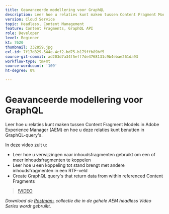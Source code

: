 ```yaml
---
title: Geavanceerde modellering voor GraphQL
description: Leer hoe u relaties kunt maken tussen Content Fragment Models in Adobe Experience Manager (AEM) en hoe u deze relaties kunt benutten in GraphQL-query's.
version: Cloud Service
topic: Headless, Content Management
feature: Content Fragments, GraphQL API
role: Developer
level: Beginner
kt: 7620
thumbnail: 332859.jpg
exl-id: 7f17d829-544e-4cf2-bd75-b179ffb89bf5
source-git-commit: ad203d7a34f5eff7de4768131c9b4ebae261da93
workflow-type: tm+mt
source-wordcount: '109'
ht-degree: 0%

---
```


# Geavanceerde modellering voor GraphQL

Leer hoe u relaties kunt maken tussen Content Fragment Models in Adobe Experience Manager (AEM) en hoe u deze relaties kunt benutten in GraphQL-query&#39;s.

In deze video zult u:

+ Leer hoe u verwijzingen naar inhoudsfragmenten gebruikt om een of meer inhoudsfragmenten te koppelen
+ Leer hoe u een koppeling tot stand brengt met andere inhoudsfragmenten in een RTF-veld
+ Create GraphQL query&#39;s that return data from within referenced Content Fragments

>[!VIDEO](https://video.tv.adobe.com/v/332859/?quality=12&learn=on)

_Download de  [Postman-](./assets/aem-headless-video-series.postman_collection.json) collectie die in de gehele AEM headless Video Series wordt gebruikt._
